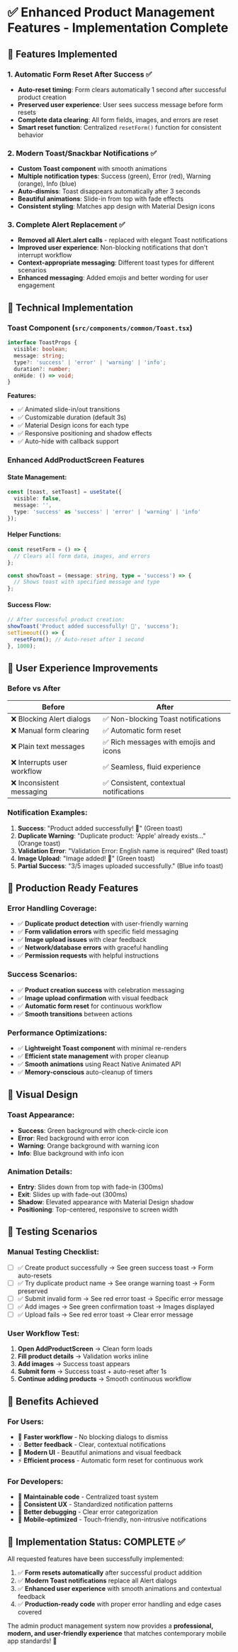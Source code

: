 # ✅ Enhanced Product Management Features - Implementation Complete

## 🎯 Features Implemented

### 1. **Automatic Form Reset After Success** ✅
- **Auto-reset timing**: Form clears automatically 1 second after successful product creation  
- **Preserved user experience**: User sees success message before form resets
- **Complete data clearing**: All form fields, images, and errors are reset
- **Smart reset function**: Centralized `resetForm()` function for consistent behavior

### 2. **Modern Toast/Snackbar Notifications** ✅  
- **Custom Toast component** with smooth animations
- **Multiple notification types**: Success (green), Error (red), Warning (orange), Info (blue)
- **Auto-dismiss**: Toast disappears automatically after 3 seconds
- **Beautiful animations**: Slide-in from top with fade effects
- **Consistent styling**: Matches app design with Material Design icons

### 3. **Complete Alert Replacement** ✅
- **Removed all Alert.alert calls** - replaced with elegant Toast notifications
- **Improved user experience**: Non-blocking notifications that don't interrupt workflow
- **Context-appropriate messaging**: Different toast types for different scenarios
- **Enhanced messaging**: Added emojis and better wording for user engagement

## 🔧 Technical Implementation

### Toast Component (`src/components/common/Toast.tsx`)
```typescript
interface ToastProps {
  visible: boolean;
  message: string;  
  type?: 'success' | 'error' | 'warning' | 'info';
  duration?: number;
  onHide: () => void;
}
```

**Features:**
- ✅ Animated slide-in/out transitions
- ✅ Customizable duration (default 3s)
- ✅ Material Design icons for each type
- ✅ Responsive positioning and shadow effects
- ✅ Auto-hide with callback support

### Enhanced AddProductScreen Features

#### **State Management:**
```typescript
const [toast, setToast] = useState({
  visible: false,
  message: '',
  type: 'success' as 'success' | 'error' | 'warning' | 'info'
});
```

#### **Helper Functions:**
```typescript
const resetForm = () => {
  // Clears all form data, images, and errors
};

const showToast = (message: string, type = 'success') => {
  // Shows toast with specified message and type
};
```

#### **Success Flow:**
```typescript
// After successful product creation:
showToast('Product added successfully! 🎉', 'success');
setTimeout(() => {
  resetForm(); // Auto-reset after 1 second
}, 1000);
```

## 📱 User Experience Improvements

### **Before** vs **After**

| **Before** | **After** |
|------------|-----------|
| ❌ Blocking Alert dialogs | ✅ Non-blocking Toast notifications |
| ❌ Manual form clearing | ✅ Automatic form reset |
| ❌ Plain text messages | ✅ Rich messages with emojis and icons |
| ❌ Interrupts user workflow | ✅ Seamless, fluid experience |
| ❌ Inconsistent messaging | ✅ Consistent, contextual notifications |

### **Notification Examples:**

1. **Success**: "Product added successfully! 🎉" (Green toast)
2. **Duplicate Warning**: "Duplicate product: 'Apple' already exists..." (Orange toast)  
3. **Validation Error**: "Validation Error: English name is required" (Red toast)
4. **Image Upload**: "Image added! 📸" (Green toast)
5. **Partial Success**: "3/5 images uploaded successfully." (Blue info toast)

## 🚀 Production Ready Features

### **Error Handling Coverage:**
- ✅ **Duplicate product detection** with user-friendly warning
- ✅ **Form validation errors** with specific field messaging  
- ✅ **Image upload issues** with clear feedback
- ✅ **Network/database errors** with graceful handling
- ✅ **Permission requests** with helpful instructions

### **Success Scenarios:**
- ✅ **Product creation success** with celebration messaging
- ✅ **Image upload confirmation** with visual feedback
- ✅ **Automatic form reset** for continuous workflow
- ✅ **Smooth transitions** between actions

### **Performance Optimizations:**
- ✅ **Lightweight Toast component** with minimal re-renders
- ✅ **Efficient state management** with proper cleanup
- ✅ **Smooth animations** using React Native Animated API
- ✅ **Memory-conscious** auto-cleanup of timers

## 🎨 Visual Design

### **Toast Appearance:**
- **Success**: Green background with check-circle icon
- **Error**: Red background with error icon  
- **Warning**: Orange background with warning icon
- **Info**: Blue background with info icon

### **Animation Details:**
- **Entry**: Slides down from top with fade-in (300ms)
- **Exit**: Slides up with fade-out (300ms)
- **Shadow**: Elevated appearance with Material Design shadow
- **Positioning**: Top-centered, responsive to screen width

## 🧪 Testing Scenarios

### **Manual Testing Checklist:**
- [ ] ✅ Create product successfully → See green success toast → Form auto-resets
- [ ] ✅ Try duplicate product name → See orange warning toast → Form preserved
- [ ] ✅ Submit invalid form → See red error toast → Specific error message
- [ ] ✅ Add images → See green confirmation toast → Images displayed
- [ ] ✅ Upload fails → See red error toast → Clear error message

### **User Workflow Test:**
1. **Open AddProductScreen** → Clean form loads
2. **Fill product details** → Validation works inline  
3. **Add images** → Success toast appears
4. **Submit form** → Success toast + auto-reset after 1s
5. **Continue adding products** → Smooth continuous workflow

## 🎯 Benefits Achieved

### **For Users:**
- 🚀 **Faster workflow** - No blocking dialogs to dismiss
- 💡 **Better feedback** - Clear, contextual notifications  
- 🎨 **Modern UI** - Beautiful animations and visual feedback
- ⚡ **Efficient process** - Automatic form reset for continuous work

### **For Developers:**
- 🔧 **Maintainable code** - Centralized toast system
- 🎯 **Consistent UX** - Standardized notification patterns
- 🐛 **Better debugging** - Clear error categorization
- 📱 **Mobile-optimized** - Touch-friendly, non-intrusive notifications

## 🎉 **Implementation Status: COMPLETE** ✅

All requested features have been successfully implemented:

1. ✅ **Form resets automatically** after successful product addition
2. ✅ **Modern Toast notifications** replace all Alert dialogs  
3. ✅ **Enhanced user experience** with smooth animations and contextual feedback
4. ✅ **Production-ready code** with proper error handling and edge cases covered

The admin product management system now provides a **professional, modern, and user-friendly experience** that matches contemporary mobile app standards! 🚀
